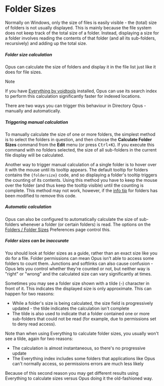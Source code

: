 # Folder Sizes

Normally on Windows, only the size of files is easily visible - the (total) size of folders is not usually displayed. This is mainly because the file system does not keep track of the total size of a folder. Instead, displaying a size for a folder involves reading the contents of that folder (and all its sub-folders, recursively) and adding up the total size.

##### Folder size calculation

Opus can calculate the size of folders and display it in the file list just like it does for file sizes.

> [!NOTE]
> If you have [Everything by voidtools](https://voidtools.com) installed, Opus can use its search index to perform this calculation significantly faster for indexed locations.

There are two ways you can trigger this behaviour in Directory Opus - manually and automatically.

##### Triggering manual calculation

To manually calculate the size of one or more folders, the simplest method is to select the folders in question, and then choose the **Calculate Folder Sizes** command from the **Edit** menu (or press <kbd>Ctrl+K</kbd>). If you execute this command with no folders selected, the size of all sub-folders in the current file display will be calculated.

Another way to trigger manual calculation of a single folder is to hover over it with the mouse until its tooltip appears. The default tooltip for folders contains the `{foldersize}` code, and so displaying a folder's tooltip triggers the counting of its contents. Using this method you have to keep the mouse over the folder (and thus keep the tooltip visible) until the counting is complete. This method may not work, however, if the [info tip](/Manual/file_types/filetype_editor/info_tip.md) for folders has been modified to remove this code.

##### Automatic calculation

Opus can also be configured to automatically calculate the size of sub-folders whenever a folder (or certain folders) is read. The options on the [Folders / Folder Sizes](/Manual/preferences/preferences_categories/folders/folder_sizes/README.md) Preferences page control this.

##### Folder sizes can be inaccurate

You should look at folder sizes as a guide, rather than an exact size like you do for a file. Folder permissions can mean Opus isn't able to access some folders to count them. Junctions and softlinks can also cause confusion - Opus lets you control whether they're counted or not, but neither way is "right" or "wrong" and the calculated size can vary significantly at times.

Sometimes you may see a folder size shown with a tilde (`~`) character in front of it. This indicates the displayed size is only approximate. This can happen for two reasons:

- While a folder's size is being calculated, the size field is progressively updated - the tilde indicates the calculation isn't complete
- The tilde is also used to indicate that a folder contained one or more sub-folders that could not be read (for example, due to permissions set to deny read access).

Note than when using Everything to calculate folder sizes, you usually won't see a tilde, again for two reasons:

- The calculation is almost instantaneous, so there's no progressive update
- The Everything index includes some folders that applications like Opus can't normally access, so permissions errors are much less likely

Because of this second reason you may get different results using Everything to calculate sizes versus Opus doing it the old-fashioned way.
